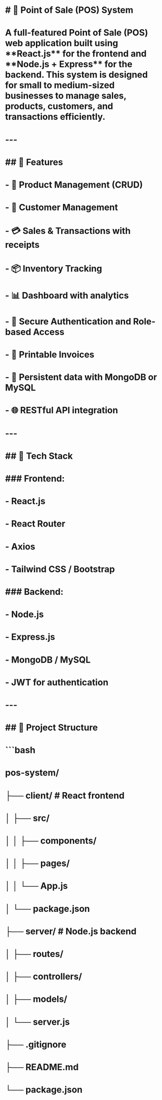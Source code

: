 # \# 🧾 Point of Sale (POS) System

# 

# A full-featured Point of Sale (POS) web application built using \*\*React.js\*\* for the frontend and \*\*Node.js + Express\*\* for the backend. This system is designed for small to medium-sized businesses to manage sales, products, customers, and transactions efficiently.

# 

# ---

# 

# \## 🚀 Features

# 

# \- 🛒 Product Management (CRUD)

# \- 👤 Customer Management

# \- 💳 Sales \& Transactions with receipts

# \- 📦 Inventory Tracking

# \- 📊 Dashboard with analytics

# \- 🔐 Secure Authentication and Role-based Access

# \- 🧾 Printable Invoices

# \- 💾 Persistent data with MongoDB or MySQL

# \- 🌐 RESTful API integration

# 

# ---

# 

# \## 🧰 Tech Stack

# 

# \### Frontend:

# \- React.js

# \- React Router

# \- Axios

# \- Tailwind CSS / Bootstrap

# 

# \### Backend:

# \- Node.js

# \- Express.js

# \- MongoDB / MySQL

# \- JWT for authentication

# 

# ---

# 

# \## 📂 Project Structure

# 

# ```bash

# pos-system/

# ├── client/               # React frontend

# │   ├── src/

# │   │   ├── components/

# │   │   ├── pages/

# │   │   └── App.js

# │   └── package.json

# ├── server/               # Node.js backend

# │   ├── routes/

# │   ├── controllers/

# │   ├── models/

# │   └── server.js

# ├── .gitignore

# ├── README.md

# └── package.json





